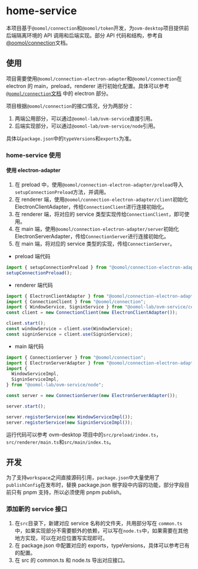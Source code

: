 # home-service

本项目基于`@oomol/connection`和`@oomol/token`开发，为`ovm-desktop`项目提供前后端隔离环境的 API 调用和后端实现。部分 API 代码和结构，参考自[@oomol/connection](https://github.com/oomol/oomol-connection)文档。

## 使用

项目需要使用`@oomol/connection-electron-adapter`和`@oomol/connection`在 electron 的 main，preload，renderer 进行初始化配置。具体可以参考[`@oomol/connection`文档](https://github.com/oomol/oomol-connection#electron) 中的 electron 部分。

项目根据`@oomol/connection`的接口情况，分为两部分：

1. 两端公用部分，可以通过`@oomol-lab/ovm-service`直接引用。
2. 后端实现部分，可以通过`@oomol-lab/ovm-service/node`引用。

具体以`package.json`中的`typeVersions`和`exports`为准。

### home-service 使用

#### 使用 electron-adapter

1. 在 preload 中，使用`@oomol/connection-electron-adapter/preload`导入`setupConnectionPreload`方法，并调用。
1. 在 renderer 端，使用`@oomol/connection-electron-adapter/client`初始化 ElectronClientAdapter，传给`ConnectionClient`进行连接初始化。
1. 在 renderer 端，将对应的 service 类型实现传给`ConnectionClient`，即可使用。
1. 在 main 端，使用`@oomol/connection-electron-adapter/server`初始化 ElectronServerAdapter，传给`ConnectionServer`进行连接初始化。
1. 在 main 端，将对应的 service 类型的实现，传给`ConnectionServer`。

- preload 端代码

```typescript
import { setupConnectionPreload } from "@oomol/connection-electron-adapter/preload";
setupConnectionPreload();
```

- renderer 端代码

```typescript
import { ElectronClientAdapter } from "@oomol/connection-electron-adapter/client";
import { ConnectionClient } from "@oomol/connection";
import { WindowService, SigninService } from "@oomol-lab/ovm-service/common";
const client = new ConnectionClient(new ElectronClientAdapter());

client.start();
const windowService = client.use(WindowService);
const signinService = client.use(SigninService);
```

- main 端代码

```typescript
import { ConnectionServer } from "@oomol/connection";
import { ElectronServerAdapter } from "@oomol/connection-electron-adapter/server";
import {
  WindowServiceImpl,
  SigninServiceImpl,
} from "@oomol-lab/ovm-service/node";

const server = new ConnectionServer(new ElectronServerAdapter());

server.start();

server.registerService(new WindowServiceImpl());
server.registerService(new SigninServiceImpl());
```

运行代码可以参考 ovm-desktop 项目中的`src/preload/index.ts`，`src/renderer/main.ts`和`src/main/index.ts`。

## 开发

为了支持`workspace`之间直接源码引用，`package.json`中大量使用了`publishConfig`在发布时，替换 package.json 根字段中内容的功能，部分字段目前只有 pnpm 支持，所以必须使用 pnpm publish。

### 添加新的 service 接口

1. 在`src`目录下，新建对应 service 名称的文件夹，共用部分写在 `common.ts`中，如果实现部分不需要额外的依赖，可以写在`node.ts`中，如果需要在其他地方实现，可以在对应位置写实现即可。
1. 在 package.json 中配置对应的 exports，typeVersions，具体可以参考已有的配置。
1. 在 src 的 common.ts 和 node.ts 导出对应接口。
